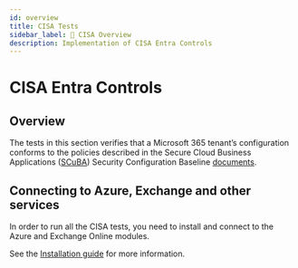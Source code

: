 ```yaml
---
id: overview
title: CISA Tests
sidebar_label: 🦅 CISA Overview
description: Implementation of CISA Entra Controls
---
```


# CISA Entra Controls

## Overview

The tests in this section verifies that a Microsoft 365 tenant’s configuration conforms to the policies described in the Secure Cloud Business Applications ([SCuBA](https://cisa.gov/scuba)) Security Configuration Baseline [documents](https://github.com/cisagov/ScubaGear/blob/main/baselines/README.md).


## Connecting to Azure, Exchange and other services

In order to run all the CISA tests, you need to install and connect to the Azure and Exchange Online modules.

See the [Installation guide](/docs/installation#optional-modules-and-permissions) for more information.